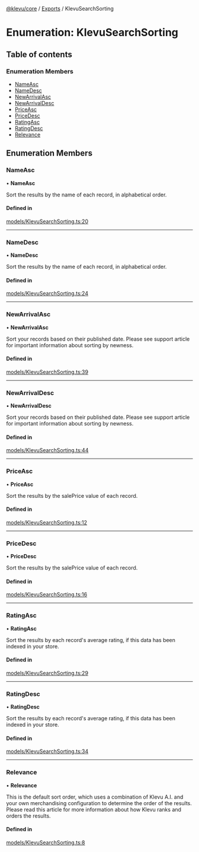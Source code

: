 [@klevu/core]() / [Exports](../modules.md) / KlevuSearchSorting

# Enumeration: KlevuSearchSorting

## Table of contents

### Enumeration Members

- [NameAsc](KlevuSearchSorting.md#nameasc)
- [NameDesc](KlevuSearchSorting.md#namedesc)
- [NewArrivalAsc](KlevuSearchSorting.md#newarrivalasc)
- [NewArrivalDesc](KlevuSearchSorting.md#newarrivaldesc)
- [PriceAsc](KlevuSearchSorting.md#priceasc)
- [PriceDesc](KlevuSearchSorting.md#pricedesc)
- [RatingAsc](KlevuSearchSorting.md#ratingasc)
- [RatingDesc](KlevuSearchSorting.md#ratingdesc)
- [Relevance](KlevuSearchSorting.md#relevance)

## Enumeration Members

### NameAsc

• **NameAsc**

Sort the results by the name of each record, in alphabetical order.

#### Defined in

[models/KlevuSearchSorting.ts:20](https://github.com/klevultd/frontend-sdk/blob/4665e27/packages/klevu-core/src/models/KlevuSearchSorting.ts#L20)

___

### NameDesc

• **NameDesc**

Sort the results by the name of each record, in alphabetical order.

#### Defined in

[models/KlevuSearchSorting.ts:24](https://github.com/klevultd/frontend-sdk/blob/4665e27/packages/klevu-core/src/models/KlevuSearchSorting.ts#L24)

___

### NewArrivalAsc

• **NewArrivalAsc**

Sort your records based on their published date. Please see support article
for important information about sorting by newness.

#### Defined in

[models/KlevuSearchSorting.ts:39](https://github.com/klevultd/frontend-sdk/blob/4665e27/packages/klevu-core/src/models/KlevuSearchSorting.ts#L39)

___

### NewArrivalDesc

• **NewArrivalDesc**

Sort your records based on their published date. Please see support article
for important information about sorting by newness.

#### Defined in

[models/KlevuSearchSorting.ts:44](https://github.com/klevultd/frontend-sdk/blob/4665e27/packages/klevu-core/src/models/KlevuSearchSorting.ts#L44)

___

### PriceAsc

• **PriceAsc**

Sort the results by the salePrice value of each record.

#### Defined in

[models/KlevuSearchSorting.ts:12](https://github.com/klevultd/frontend-sdk/blob/4665e27/packages/klevu-core/src/models/KlevuSearchSorting.ts#L12)

___

### PriceDesc

• **PriceDesc**

Sort the results by the salePrice value of each record.

#### Defined in

[models/KlevuSearchSorting.ts:16](https://github.com/klevultd/frontend-sdk/blob/4665e27/packages/klevu-core/src/models/KlevuSearchSorting.ts#L16)

___

### RatingAsc

• **RatingAsc**

Sort the results by each record's average rating, if this data has been
indexed in your store.

#### Defined in

[models/KlevuSearchSorting.ts:29](https://github.com/klevultd/frontend-sdk/blob/4665e27/packages/klevu-core/src/models/KlevuSearchSorting.ts#L29)

___

### RatingDesc

• **RatingDesc**

Sort the results by each record's average rating, if this data has been
indexed in your store.

#### Defined in

[models/KlevuSearchSorting.ts:34](https://github.com/klevultd/frontend-sdk/blob/4665e27/packages/klevu-core/src/models/KlevuSearchSorting.ts#L34)

___

### Relevance

• **Relevance**

This is the default sort order, which uses a combination of Klevu A.I. and
your own merchandising configuration to determine the order of the results.
Please read this article for more information about how Klevu ranks and
orders the results.

#### Defined in

[models/KlevuSearchSorting.ts:8](https://github.com/klevultd/frontend-sdk/blob/4665e27/packages/klevu-core/src/models/KlevuSearchSorting.ts#L8)
